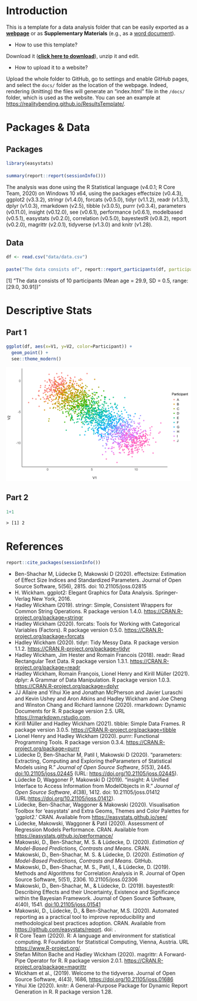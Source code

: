 <!-- IMPORTANT: If you want to generate an html file: do not Knit this document 
by pressing the 'Knit' button. Instead, run `source("utils/render.R")` in the console. 
If not, it will create the output in the same folder, whereas we want it in the /docs/ folder.  -->

# Introduction

This is a template for a data analysis folder that can be easily
exported as a
[**webpage**](https://realitybending.github.io/ResultsTemplate/) or as
**Supplementary Materials** (e.g., as a [word
document](https://realitybending.github.io/ResultsTemplate/word/)).

-   How to use this template?

Download it ([**click here to
download**](https://github.com/RealityBending/ResultsTemplate/archive/main.zip)),
unzip it and edit.

-   How to upload it to a website?

Upload the whole folder to GitHub, go to settings and enable GitHub
pages, and select the `docs/` folder as the location of the webpage.
Indeed, rendering (knitting) the files will generate an “index.html”
file in the `/docs/` folder, which is used as the website. You can see
an example at <https://realitybending.github.io/ResultsTemplate/>.

# Packages & Data

## Packages

``` r
library(easystats)

summary(report::report(sessionInfo()))
```

The analysis was done using the R Statistical language (v4.0.1; R Core
Team, 2020) on Windows 10 x64, using the packages effectsize (v0.4.3),
ggplot2 (v3.3.2), stringr (v1.4.0), forcats (v0.5.0), tidyr (v1.1.2),
readr (v1.3.1), dplyr (v1.0.3), rmarkdown (v2.5), tibble (v3.0.5), purrr
(v0.3.4), parameters (v0.11.0), insight (v0.12.0), see (v0.6.1),
performance (v0.6.1), modelbased (v0.5.1), easystats (v0.2.0),
correlation (v0.5.0), bayestestR (v0.8.2), report (v0.2.0), magrittr
(v2.0.1), tidyverse (v1.3.0) and knitr (v1.28).

## Data

``` r
df <- read.csv("data/data.csv")

paste("The data consists of", report::report_participants(df, participants = "Participant", age = "Age"))
```

\[1\] “The data consists of 10 participants (Mean age = 29.9, SD = 0.5,
range: \[29.0, 30.91\])”

# Descriptive Stats

## Part 1

``` r
ggplot(df, aes(x=V1, y=V2, color=Participant)) + 
  geom_point() +
  see::theme_modern()
```

![](figures/1_plot_scatter_basic-1.png)

## Part 2

``` r
1+1
```

    > [1] 2

# References

``` r
report::cite_packages(sessionInfo())
```

-   Ben-Shachar M, Lüdecke D, Makowski D (2020). effectsize: Estimation
    of Effect Size Indices and Standardized Parameters. Journal of Open
    Source Software, 5(56), 2815. doi: 10.21105/joss.02815
-   H. Wickham. ggplot2: Elegant Graphics for Data Analysis.
    Springer-Verlag New York, 2016.
-   Hadley Wickham (2019). stringr: Simple, Consistent Wrappers for
    Common String Operations. R package version 1.4.0.
    <https://CRAN.R-project.org/package=stringr>
-   Hadley Wickham (2020). forcats: Tools for Working with Categorical
    Variables (Factors). R package version 0.5.0.
    <https://CRAN.R-project.org/package=forcats>
-   Hadley Wickham (2020). tidyr: Tidy Messy Data. R package version
    1.1.2. <https://CRAN.R-project.org/package=tidyr>
-   Hadley Wickham, Jim Hester and Romain Francois (2018). readr: Read
    Rectangular Text Data. R package version 1.3.1.
    <https://CRAN.R-project.org/package=readr>
-   Hadley Wickham, Romain François, Lionel Henry and Kirill Müller
    (2021). dplyr: A Grammar of Data Manipulation. R package version
    1.0.3. <https://CRAN.R-project.org/package=dplyr>
-   JJ Allaire and Yihui Xie and Jonathan McPherson and Javier Luraschi
    and Kevin Ushey and Aron Atkins and Hadley Wickham and Joe Cheng and
    Winston Chang and Richard Iannone (2020). rmarkdown: Dynamic
    Documents for R. R package version 2.5. URL
    <https://rmarkdown.rstudio.com>.
-   Kirill Müller and Hadley Wickham (2021). tibble: Simple Data Frames.
    R package version 3.0.5. <https://CRAN.R-project.org/package=tibble>
-   Lionel Henry and Hadley Wickham (2020). purrr: Functional
    Programming Tools. R package version 0.3.4.
    <https://CRAN.R-project.org/package=purrr>
-   Lüdecke D, Ben-Shachar M, Patil I, Makowski D (2020). “parameters:
    Extracting, Computing and Exploring theParameters of Statistical
    Models using R.” *Journal of Open Source Software*, *5*(53), 2445.
    <doi:10.21105/joss.02445> (URL:
    <https://doi.org/10.21105/joss.02445>).
-   Lüdecke D, Waggoner P, Makowski D (2019). “insight: A Unified
    Interface to Access Information from ModelObjects in R.” *Journal of
    Open Source Software*, *4*(38), 1412. doi: 10.21105/joss.01412
    (URL:<https://doi.org/10.21105/joss.01412>).
-   Lüdecke, Ben-Shachar, Waggoner & Makowski (2020). Visualisation
    Toolbox for ‘easystats’ and Extra Geoms, Themes and Color Palettes
    for ‘ggplot2.’ CRAN. Available from
    <https://easystats.github.io/see/>
-   Lüdecke, Makowski, Waggoner & Patil (2020). Assessment of Regression
    Models Performance. CRAN. Available from
    <https://easystats.github.io/performance/>
-   Makowski, D., Ben-Shachar, M. S. & Lüdecke, D. (2020). *Estimation
    of Model-Based Predictions, Contrasts and Means*. CRAN.
-   Makowski, D., Ben-Shachar, M. S. & Lüdecke, D. (2020). *Estimation
    of Model-Based Predictions, Contrasts and Means*. GitHub.
-   Makowski, D., Ben-Shachar, M. S., Patil, I., & Lüdecke, D. (2019).
    Methods and Algorithms for Correlation Analysis in R. Journal of
    Open Source Software, 5(51), 2306. 10.21105/joss.02306
-   Makowski, D., Ben-Shachar, M., & Lüdecke, D. (2019). bayestestR:
    Describing Effects and their Uncertainty, Existence and Significance
    within the Bayesian Framework. Journal of Open Source Software,
    4(40), 1541. <doi:10.21105/joss.01541>
-   Makowski, D., Lüdecke, D., & Ben-Shachar, M.S. (2020). Automated
    reporting as a practical tool to improve reproducibility and
    methodological best practices adoption. CRAN. Available from
    <https://github.com/easystats/report>. doi: .
-   R Core Team (2020). R: A language and environment for statistical
    computing. R Foundation for Statistical Computing, Vienna, Austria.
    URL <https://www.R-project.org/>.
-   Stefan Milton Bache and Hadley Wickham (2020). magrittr: A
    Forward-Pipe Operator for R. R package version 2.0.1.
    <https://CRAN.R-project.org/package=magrittr>
-   Wickham et al., (2019). Welcome to the tidyverse. Journal of Open
    Source Software, 4(43), 1686, <https://doi.org/10.21105/joss.01686>
-   Yihui Xie (2020). knitr: A General-Purpose Package for Dynamic
    Report Generation in R. R package version 1.28.

